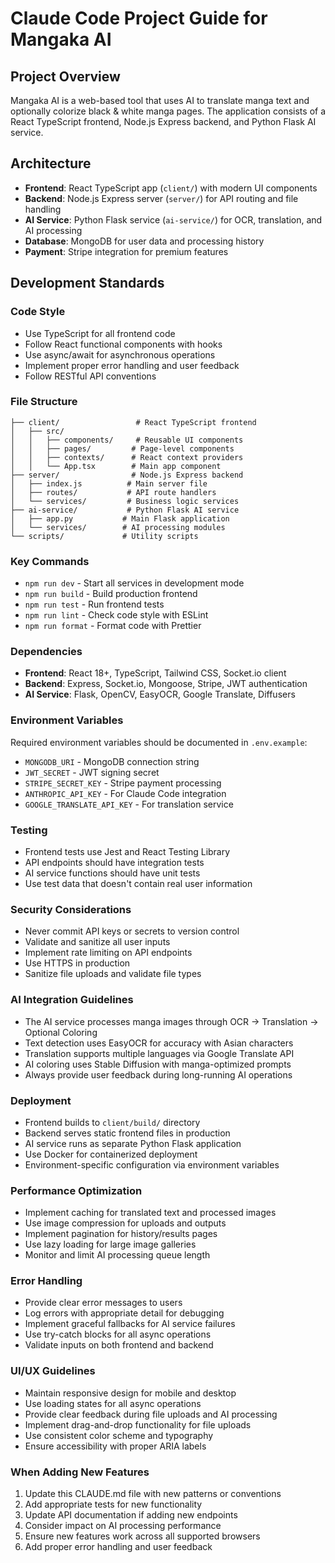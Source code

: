 # Claude Code Project Guide for Mangaka AI

## Project Overview
Mangaka AI is a web-based tool that uses AI to translate manga text and optionally colorize black & white manga pages. The application consists of a React TypeScript frontend, Node.js Express backend, and Python Flask AI service.

## Architecture
- **Frontend**: React TypeScript app (`client/`) with modern UI components
- **Backend**: Node.js Express server (`server/`) for API routing and file handling  
- **AI Service**: Python Flask service (`ai-service/`) for OCR, translation, and AI processing
- **Database**: MongoDB for user data and processing history
- **Payment**: Stripe integration for premium features

## Development Standards

### Code Style
- Use TypeScript for all frontend code
- Follow React functional components with hooks
- Use async/await for asynchronous operations
- Implement proper error handling and user feedback
- Follow RESTful API conventions

### File Structure
```
├── client/                 # React TypeScript frontend
│   ├── src/
│   │   ├── components/     # Reusable UI components
│   │   ├── pages/         # Page-level components
│   │   ├── contexts/      # React context providers
│   │   └── App.tsx        # Main app component
├── server/                # Node.js Express backend
│   ├── index.js          # Main server file
│   ├── routes/           # API route handlers
│   └── services/         # Business logic services
├── ai-service/           # Python Flask AI service
│   ├── app.py           # Main Flask application
│   └── services/        # AI processing modules
└── scripts/             # Utility scripts
```

### Key Commands
- `npm run dev` - Start all services in development mode
- `npm run build` - Build production frontend
- `npm run test` - Run frontend tests
- `npm run lint` - Check code style with ESLint
- `npm run format` - Format code with Prettier

### Dependencies
- **Frontend**: React 18+, TypeScript, Tailwind CSS, Socket.io client
- **Backend**: Express, Socket.io, Mongoose, Stripe, JWT authentication
- **AI Service**: Flask, OpenCV, EasyOCR, Google Translate, Diffusers

### Environment Variables
Required environment variables should be documented in `.env.example`:
- `MONGODB_URI` - MongoDB connection string
- `JWT_SECRET` - JWT signing secret
- `STRIPE_SECRET_KEY` - Stripe payment processing
- `ANTHROPIC_API_KEY` - For Claude Code integration
- `GOOGLE_TRANSLATE_API_KEY` - For translation service

### Testing
- Frontend tests use Jest and React Testing Library
- API endpoints should have integration tests
- AI service functions should have unit tests
- Use test data that doesn't contain real user information

### Security Considerations
- Never commit API keys or secrets to version control
- Validate and sanitize all user inputs
- Implement rate limiting on API endpoints
- Use HTTPS in production
- Sanitize file uploads and validate file types

### AI Integration Guidelines
- The AI service processes manga images through OCR → Translation → Optional Coloring
- Text detection uses EasyOCR for accuracy with Asian characters
- Translation supports multiple languages via Google Translate API
- AI coloring uses Stable Diffusion with manga-optimized prompts
- Always provide user feedback during long-running AI operations

### Deployment
- Frontend builds to `client/build/` directory
- Backend serves static frontend files in production
- AI service runs as separate Python Flask application
- Use Docker for containerized deployment
- Environment-specific configuration via environment variables

### Performance Optimization
- Implement caching for translated text and processed images
- Use image compression for uploads and outputs
- Implement pagination for history/results pages
- Use lazy loading for large image galleries
- Monitor and limit AI processing queue length

### Error Handling
- Provide clear error messages to users
- Log errors with appropriate detail for debugging
- Implement graceful fallbacks for AI service failures
- Use try-catch blocks for all async operations
- Validate inputs on both frontend and backend

### UI/UX Guidelines
- Maintain responsive design for mobile and desktop
- Use loading states for all async operations
- Provide clear feedback during file uploads and AI processing
- Implement drag-and-drop functionality for file uploads
- Use consistent color scheme and typography
- Ensure accessibility with proper ARIA labels

### When Adding New Features
1. Update this CLAUDE.md file with new patterns or conventions
2. Add appropriate tests for new functionality
3. Update API documentation if adding new endpoints
4. Consider impact on AI processing performance
5. Ensure new features work across all supported browsers
6. Add proper error handling and user feedback